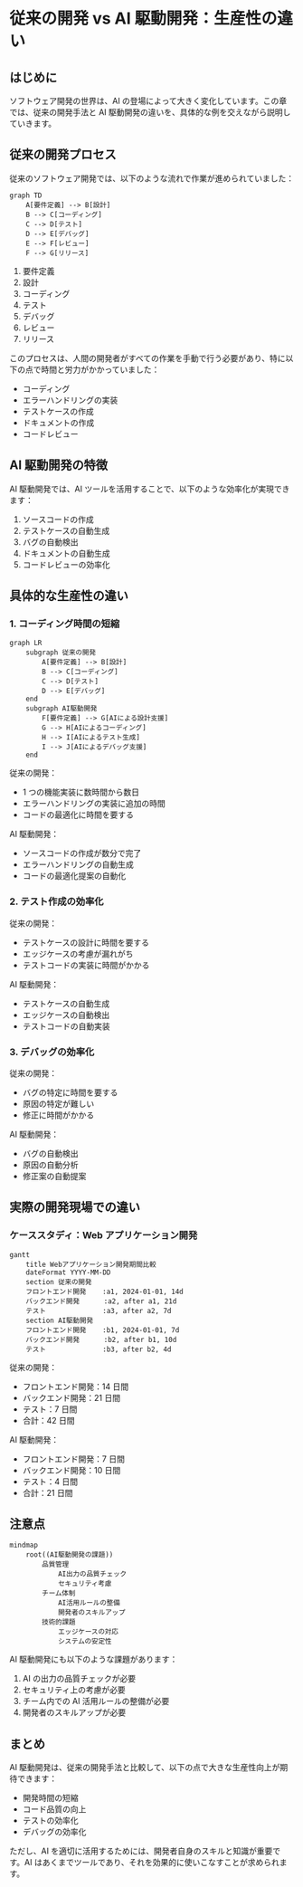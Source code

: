# 従来の開発 vs AI 駆動開発：生産性の違い

## はじめに

ソフトウェア開発の世界は、AI の登場によって大きく変化しています。この章では、従来の開発手法と AI 駆動開発の違いを、具体的な例を交えながら説明していきます。

## 従来の開発プロセス

従来のソフトウェア開発では、以下のような流れで作業が進められていました：

```mermaid
graph TD
    A[要件定義] --> B[設計]
    B --> C[コーディング]
    C --> D[テスト]
    D --> E[デバッグ]
    E --> F[レビュー]
    F --> G[リリース]
```

1. 要件定義
2. 設計
3. コーディング
4. テスト
5. デバッグ
6. レビュー
7. リリース

このプロセスは、人間の開発者がすべての作業を手動で行う必要があり、特に以下の点で時間と労力がかかっていました：

- コーディング
- エラーハンドリングの実装
- テストケースの作成
- ドキュメントの作成
- コードレビュー

## AI 駆動開発の特徴

AI 駆動開発では、AI ツールを活用することで、以下のような効率化が実現できます：

1. ソースコードの作成
2. テストケースの自動生成
3. バグの自動検出
4. ドキュメントの自動生成
5. コードレビューの効率化

## 具体的な生産性の違い

### 1. コーディング時間の短縮

```mermaid
graph LR
    subgraph 従来の開発
        A[要件定義] --> B[設計]
        B --> C[コーディング]
        C --> D[テスト]
        D --> E[デバッグ]
    end
    subgraph AI駆動開発
        F[要件定義] --> G[AIによる設計支援]
        G --> H[AIによるコーディング]
        H --> I[AIによるテスト生成]
        I --> J[AIによるデバッグ支援]
    end
```

従来の開発：

- 1 つの機能実装に数時間から数日
- エラーハンドリングの実装に追加の時間
- コードの最適化に時間を要する

AI 駆動開発：

- ソースコードの作成が数分で完了
- エラーハンドリングの自動生成
- コードの最適化提案の自動化

### 2. テスト作成の効率化

従来の開発：

- テストケースの設計に時間を要する
- エッジケースの考慮が漏れがち
- テストコードの実装に時間がかかる

AI 駆動開発：

- テストケースの自動生成
- エッジケースの自動検出
- テストコードの自動実装

### 3. デバッグの効率化

従来の開発：

- バグの特定に時間を要する
- 原因の特定が難しい
- 修正に時間がかかる

AI 駆動開発：

- バグの自動検出
- 原因の自動分析
- 修正案の自動提案

## 実際の開発現場での違い

### ケーススタディ：Web アプリケーション開発

```mermaid
gantt
    title Webアプリケーション開発期間比較
    dateFormat YYYY-MM-DD
    section 従来の開発
    フロントエンド開発    :a1, 2024-01-01, 14d
    バックエンド開発      :a2, after a1, 21d
    テスト              :a3, after a2, 7d
    section AI駆動開発
    フロントエンド開発    :b1, 2024-01-01, 7d
    バックエンド開発      :b2, after b1, 10d
    テスト              :b3, after b2, 4d
```

従来の開発：

- フロントエンド開発：14 日間
- バックエンド開発：21 日間
- テスト：7 日間
- 合計：42 日間

AI 駆動開発：

- フロントエンド開発：7 日間
- バックエンド開発：10 日間
- テスト：4 日間
- 合計：21 日間

## 注意点

```mermaid
mindmap
    root((AI駆動開発の課題))
        品質管理
            AI出力の品質チェック
            セキュリティ考慮
        チーム体制
            AI活用ルールの整備
            開発者のスキルアップ
        技術的課題
            エッジケースの対応
            システムの安定性
```

AI 駆動開発にも以下のような課題があります：

1. AI の出力の品質チェックが必要
2. セキュリティ上の考慮が必要
3. チーム内での AI 活用ルールの整備が必要
4. 開発者のスキルアップが必要

## まとめ

AI 駆動開発は、従来の開発手法と比較して、以下の点で大きな生産性向上が期待できます：

- 開発時間の短縮
- コード品質の向上
- テストの効率化
- デバッグの効率化

ただし、AI を適切に活用するためには、開発者自身のスキルと知識が重要です。AI はあくまでツールであり、それを効果的に使いこなすことが求められます。
